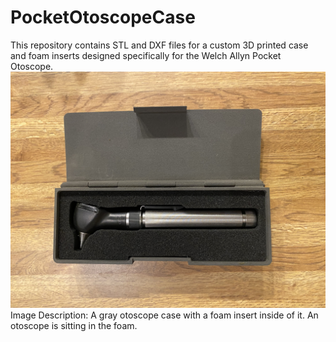 # PocketOtoscopeCase
This repository contains STL and DXF files for a custom 3D printed case and foam inserts designed specifically for the Welch Allyn Pocket Otoscope.
![Project Screenshot](./Image_Otoscope_Case.jpg)
Image Description: A gray otoscope case with a foam insert inside of it. An otoscope is sitting in the foam. 
